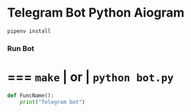 # Telegram Bot Python Aiogram

```gitbash
pipenv install 
```
### Run Bot

===
``` make ``` | or | ``` python bot.py ```
===
```python
def FuncName():
    print("Telegram bot")
```

